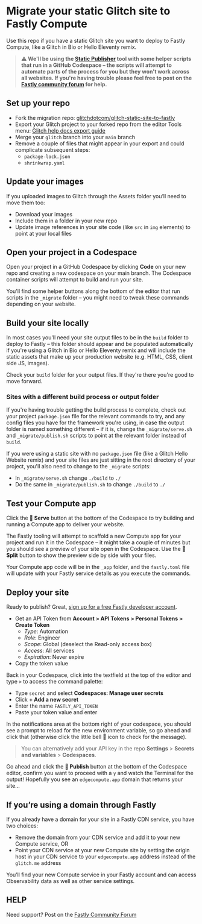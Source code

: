 # Migrate your static Glitch site to Fastly Compute

Use this repo if you have a static Glitch site you want to deploy to Fastly Compute, like a Glitch in Bio or Hello Eleventy remix.

> **⚠️ We'll be using the [Static Publisher](https://github.com/fastly/compute-js-static-publish) tool with some helper scripts that run in a GitHub Codespace – the scripts will attempt to automate parts of the process for you but they won't work across all websites. If you're having trouble please feel free to post on the [Fastly community forum](https://community.fastly.com) for help.**

## Set up your repo 

* Fork the migration repo: [glitchdotcom/glitch-static-site-to-fastly](https://github.com/glitchdotcom/glitch-static-site-to-fastly/)
* Export your Glitch project to your forked repo from the editor Tools menu: [Glitch help docs export guide](https://help.glitch.com/s/article/Exporting-Projects-to-GitHub)
* Merge your `glitch` branch into your `main` branch
* Remove a couple of files that might appear in your export and could complicate subsequent steps:
  * `package-lock.json`
  * `shrinkwrap.yaml`

## Update your images

If you uploaded images to Glitch through the Assets folder you’ll need to move them too:

* Download your images
* Include them in a folder in your new repo 
* Update image references in your site code (like `src` in `img` elements) to point at your local files

## Open your project in a Codespace

Open your project in a GitHub Codespace by clicking **Code** on your new repo and creating a new codespace on your main branch. The Codespace container scripts will attempt to build and run your site.

You'll find some helper buttons along the bottom of the editor that run scripts in the `_migrate` folder – you might need to tweak these commands depending on your website.

## Build your site locally

In most cases you'll need your site output files to be in the `build` folder to deploy to Fastly – this folder should appear and be populated automatically if you're using a Glitch in Bio or Hello Eleventy remix and will include the static assets that make up your production website (e.g. HTML, CSS, client side JS, images).

Check your `build` folder for your output files. If they're there you're good to move forward.

### Sites with a different build process or output folder

If you're having trouble getting the build process to complete, check out your project `package.json` file for the relevant commands to try, and any config files you have for the framework you're using, in case the output folder is named something different – if it is, change the `_migrate/serve.sh` and `_migrate/publish.sh` scripts to point at the relevant folder instead of `build`.

If you were using a static site with no `package.json` file (like a Glitch Hello Website remix) and your site files are just sitting in the root directory of your project, you'll also need to change to the `_migrate` scripts:

* In `_migrate/serve.sh` change `./build` to `./`
* Do the same in `_migrate/publish.sh` to change `./build` to `./`

## Test your Compute app

Click the **🧪 Serve** button at the bottom of the Codespace to try building and running a Compute app to deliver your website.

The Fastly tooling will attempt to scaffold a new Compute app for your project and run it in the Codespace – it might take a couple of minutes but you should see a preview of your site open in the Codespace. Use the **🔎 Split** button to show the preview side by side with your files.

Your Compute app code will be in the `_app` folder, and the `fastly.toml` file will update with your Fastly service details as you execute the commands.

## Deploy your site

Ready to publish? Great, [sign up for a free Fastly developer account](https://www.fastly.com/signup/).

* Get an API Token from **Account > API Tokens > Personal Tokens > Create Token**
  * _Type_: Automation
  * _Role_: Engineer
  * _Scope_: Global (deselect the Read-only access box)
  * _Access_: All services
  * _Expiration_: Never expire
* Copy the token value

Back in your Codespace, click into the textfield at the top of the editor and type `>` to access the command palette:

* Type `secret` and select **Codespaces: Manage user secrets**
* Click **+ Add a new secret**
* Enter the name `FASTLY_API_TOKEN`
* Paste your token value and enter
  
In the notifications area at the bottom right of your codespace, you should see a prompt to reload for the new environment variable, so go ahead and click that (otherwise click the little bell 🔔 icon to check for the message).

> You can alternatively add your API key in the repo **Settings** > **Secrets and variables** > **Codespaces**.

Go ahead and click the **🚀 Publish** button at the bottom of the Codespace editor, confirm you want to proceed with a `y` and watch the Terminal for the output! Hopefully you see an `edgecompute.app` domain that returns your site...

## If you’re using a domain through Fastly 

If you already have a domain for your site in a Fastly CDN service, you have two choices:

* Remove the domain from your CDN service and add it to your new Compute service, OR 
* Point your CDN service at your new Compute site by setting the origin host in your CDN service to your `edgecompute.app` address instead of the `glitch.me` address

You’ll find your new Compute service in your Fastly account and can access Observability data as well as other service settings.

## HELP

Need support? Post on the [Fastly Community Forum](https://community.fastly.com)

